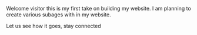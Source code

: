 Welcome visitor this is my first take on building my website.
I am planning to create various subages with in my website. 

Let us see how it goes, stay connected
